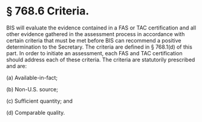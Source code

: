 # § 768.6   Criteria.

BIS will evaluate the evidence contained in a FAS or TAC certification and all other evidence gathered in the assessment process in accordance with certain criteria that must be met before BIS can recommend a positive determination to the Secretary. The criteria are defined in § 768.1(d) of this part. In order to initiate an assessment, each FAS and TAC certification should address each of these criteria. The criteria are statutorily prescribed and are:


(a) Available-in-fact;


(b) Non-U.S. source;


(c) Sufficient quantity; and


(d) Comparable quality.





